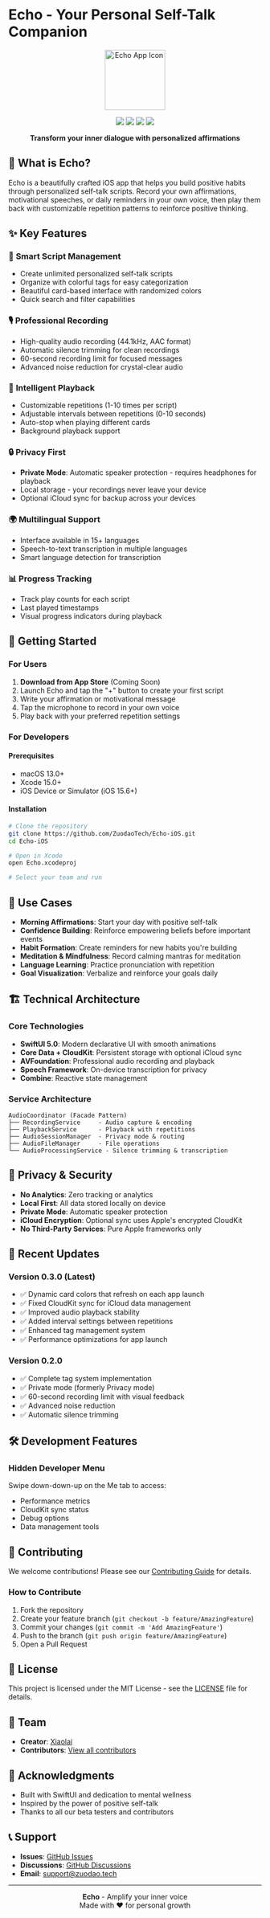 # Echo - Your Personal Self-Talk Companion

<p align="center">
  <img src="icon.png" width="120" height="120" alt="Echo App Icon">
</p>

<p align="center">
  <img src="https://img.shields.io/badge/Platform-iOS%2015.6+-blue.svg" />
  <img src="https://img.shields.io/badge/Swift-5.9-orange.svg" />
  <img src="https://img.shields.io/badge/SwiftUI-5.0-green.svg" />
  <img src="https://img.shields.io/badge/License-MIT-lightgrey.svg" />
</p>

<p align="center">
  <b>Transform your inner dialogue with personalized affirmations</b>
</p>

## 🌟 What is Echo?

Echo is a beautifully crafted iOS app that helps you build positive habits through personalized self-talk scripts. Record your own affirmations, motivational speeches, or daily reminders in your own voice, then play them back with customizable repetition patterns to reinforce positive thinking.

## ✨ Key Features

### 📝 **Smart Script Management**
- Create unlimited personalized self-talk scripts
- Organize with colorful tags for easy categorization
- Beautiful card-based interface with randomized colors
- Quick search and filter capabilities

### 🎙️ **Professional Recording**
- High-quality audio recording (44.1kHz, AAC format)
- Automatic silence trimming for clean recordings
- 60-second recording limit for focused messages
- Advanced noise reduction for crystal-clear audio

### 🔄 **Intelligent Playback**
- Customizable repetitions (1-10 times per script)
- Adjustable intervals between repetitions (0-10 seconds)
- Auto-stop when playing different cards
- Background playback support

### 🔒 **Privacy First**
- **Private Mode**: Automatic speaker protection - requires headphones for playback
- Local storage - your recordings never leave your device
- Optional iCloud sync for backup across your devices

### 🌍 **Multilingual Support**
- Interface available in 15+ languages
- Speech-to-text transcription in multiple languages
- Smart language detection for transcription

### 📊 **Progress Tracking**
- Track play counts for each script
- Last played timestamps
- Visual progress indicators during playback

## 📱 Getting Started

### For Users

1. **Download from App Store** (Coming Soon)
2. Launch Echo and tap the "+" button to create your first script
3. Write your affirmation or motivational message
4. Tap the microphone to record in your own voice
5. Play back with your preferred repetition settings

### For Developers

#### Prerequisites
- macOS 13.0+
- Xcode 15.0+
- iOS Device or Simulator (iOS 15.6+)

#### Installation

```bash
# Clone the repository
git clone https://github.com/ZuodaoTech/Echo-iOS.git
cd Echo-iOS

# Open in Xcode
open Echo.xcodeproj

# Select your team and run
```

## 🎯 Use Cases

- **Morning Affirmations**: Start your day with positive self-talk
- **Confidence Building**: Reinforce empowering beliefs before important events
- **Habit Formation**: Create reminders for new habits you're building
- **Meditation & Mindfulness**: Record calming mantras for meditation
- **Language Learning**: Practice pronunciation with repetition
- **Goal Visualization**: Verbalize and reinforce your goals daily

## 🏗️ Technical Architecture

### Core Technologies
- **SwiftUI 5.0**: Modern declarative UI with smooth animations
- **Core Data + CloudKit**: Persistent storage with optional iCloud sync
- **AVFoundation**: Professional audio recording and playback
- **Speech Framework**: On-device transcription for privacy
- **Combine**: Reactive state management

### Service Architecture
```
AudioCoordinator (Facade Pattern)
├── RecordingService     - Audio capture & encoding
├── PlaybackService      - Playback with repetitions
├── AudioSessionManager  - Privacy mode & routing
├── AudioFileManager     - File operations
└── AudioProcessingService - Silence trimming & transcription
```

## 🔐 Privacy & Security

- **No Analytics**: Zero tracking or analytics
- **Local First**: All data stored locally on device
- **Private Mode**: Automatic speaker protection
- **iCloud Encryption**: Optional sync uses Apple's encrypted CloudKit
- **No Third-Party Services**: Pure Apple frameworks only

## 🎨 Recent Updates

### Version 0.3.0 (Latest)
- ✅ Dynamic card colors that refresh on each app launch
- ✅ Fixed CloudKit sync for iCloud data management
- ✅ Improved audio playback stability
- ✅ Added interval settings between repetitions
- ✅ Enhanced tag management system
- ✅ Performance optimizations for app launch

### Version 0.2.0
- ✅ Complete tag system implementation
- ✅ Private mode (formerly Privacy mode)
- ✅ 60-second recording limit with visual feedback
- ✅ Advanced noise reduction
- ✅ Automatic silence trimming

## 🛠️ Development Features

### Hidden Developer Menu
Swipe down-down-up on the Me tab to access:
- Performance metrics
- CloudKit sync status
- Debug options
- Data management tools

## 🤝 Contributing

We welcome contributions! Please see our [Contributing Guide](CONTRIBUTING.md) for details.

### How to Contribute
1. Fork the repository
2. Create your feature branch (`git checkout -b feature/AmazingFeature`)
3. Commit your changes (`git commit -m 'Add AmazingFeature'`)
4. Push to the branch (`git push origin feature/AmazingFeature`)
5. Open a Pull Request

## 📄 License

This project is licensed under the MIT License - see the [LICENSE](LICENSE) file for details.

## 👥 Team

- **Creator**: [Xiaolai](https://github.com/xiaolai)
- **Contributors**: [View all contributors](https://github.com/ZuodaoTech/Echo-iOS/graphs/contributors)

## 🙏 Acknowledgments

- Built with SwiftUI and dedication to mental wellness
- Inspired by the power of positive self-talk
- Thanks to all our beta testers and contributors

## 📞 Support

- **Issues**: [GitHub Issues](https://github.com/ZuodaoTech/Echo-iOS/issues)
- **Discussions**: [GitHub Discussions](https://github.com/ZuodaoTech/Echo-iOS/discussions)
- **Email**: support@zuodao.tech

---

<p align="center">
  <b>Echo</b> - Amplify your inner voice<br>
  Made with ❤️ for personal growth
</p>